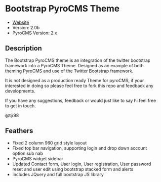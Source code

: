 # Bootstrap PyroCMS Theme

* [Website](http://timothyreynolds.co.uk)
* Version: 2.0b
* PyroCMS Version: 2.x

## Description

The Bootstrap PyroCMS theme is an integration of the twitter bootstrap framework into a PyroCMS Theme. Designed as an example of both theming PyroCMS and use of the Twitter Bootstrap framework. 

It is not designed as a production ready Theme for pyroCMS, if your interested in doing so please feel free to fork this repo and feedback any developments. 

If you have any suggestions, feedback or would just like to say hi feel free to get in touch. 

@tjr88

## Feathers 

- Fixed 2 column 960 grid style layout 
- Fixed top bar navigation, supporting login and drop down account option sub nab
- PyroCMS widget sidebar
- Updated Contact form, User login, User registration, User password reset and user edit using bootstrap stacked form and alerts
- Includes JQuery and full bootstrap JS library

